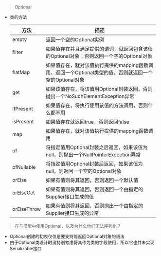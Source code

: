 > Optional 

+ 类的方法

    方法        | 描述
    ----       |----
    empty      | 返回一个空的Optional实例 
    filter     | 如果值存在并且满足提供的谓词，就返回包含该值的Optional对象；否则返回一个空的Optional对象
    flatMap    | 如果值存在，就对该值执行提供的mapping函数调用，返回一个Optional类型的值，否则就返回一个空的Optional对象
    get        | 如果该值存在，将该值用Optional封装返回，否则抛出一个NoSuchElementException异常
    ifPresent  | 如果值存在，将执行使用该值的方法调用，否则什么都不用
    isPresent  | 如果值存在就返回true，否则返回false
    map        | 如果值存在，就对该值执行提供的mapping函数调用
    of         | 将指定值用Optional封装之后返回，如果该值为null，则抛出一个NullPointerException异常
    ofNullable | 将指定值用Optional封装后返回，如果该值为null，则返回一个空的Optional对象
    orElse     | 如果有值则将其返回，否则返回一个默认值
    orElseGet  | 如果有值则将其返回，否则返回一个由指定的Supplier接口生成的值
    orElseThrow| 如果有值则将其返回，否则抛出一个由指定的Supplier接口生成的异常

> 在与模型中使用Optional，以及为什么他们无法序列化？
+ Optional创建的初衷仅仅是要支持能返回Optional对象的语法
+ 由于Optional类设计时没特别考虑将其作为类的字段使用，所以它也并未实现Serializable接口